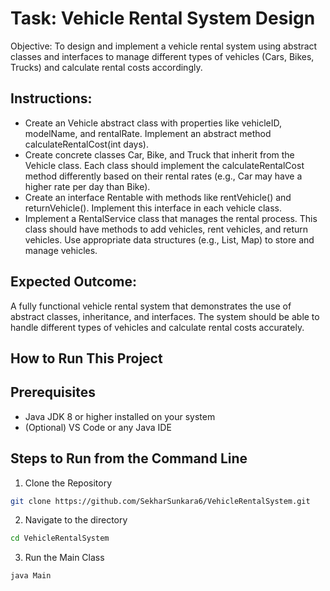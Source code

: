 # Task: Vehicle Rental System Design
Objective: To design and implement a vehicle rental system using abstract classes and interfaces to manage different types of vehicles (Cars, Bikes, Trucks) and calculate rental costs accordingly.


## Instructions:
- Create an Vehicle abstract class with properties like vehicleID, modelName, and rentalRate. Implement an abstract method calculateRentalCost(int days).
- Create concrete classes Car, Bike, and Truck that inherit from the Vehicle class. Each class should implement the calculateRentalCost method differently based on their rental   rates (e.g., Car may have a higher rate per day than Bike).
- Create an interface Rentable with methods like rentVehicle() and returnVehicle(). Implement this interface in each vehicle class.
- Implement a RentalService class that manages the rental process. This class should have methods to add vehicles, rent vehicles, and return vehicles. Use appropriate data        structures (e.g., List, Map) to store and manage vehicles.

## Expected Outcome:
A fully functional vehicle rental system that demonstrates the use of abstract classes, inheritance, and interfaces. The system should be able to handle different types of vehicles and calculate rental costs accurately.

## How to Run This Project
## Prerequisites
- Java JDK 8 or higher installed on your system
- (Optional) VS Code or any Java IDE

## Steps to Run from the Command Line
1. Clone the Repository
``` bash
git clone https://github.com/SekharSunkara6/VehicleRentalSystem.git
```

2. Navigate to the directory 
``` bash
cd VehicleRentalSystem
```

3. Run the Main Class
``` bash
java Main
```

 

